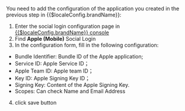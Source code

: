 <IntegrationDetailCard :title="`${$localeConfig.brandName} Fill in the Apple application configuration`">

You need to add the configuration of the application you created in the previous step in {{$localeConfig.brandName}}:

1. Enter the social login configuration page in [{{$localeConfig.brandName}} console](https://console.approw.com)
2. Find **Apple (Mobile)** Social Login
3. In the configuration form, fill in the following configuration:

-   Bundle Identifier: Bundle ID of the Apple application;
-   Service ID: Apple Service ID；
-   Apple Team ID: Apple team ID；
-   Key ID: Apple Signing Key ID；
-   Signing Key: Content of the Apple Signing Key.
-   Scopes: Can check Name and Email Address

4. click save button

</IntegrationDetailCard>
